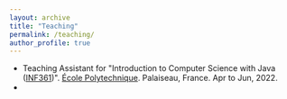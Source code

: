 ```yaml
---
layout: archive
title: "Teaching"
permalink: /teaching/
author_profile: true
---
```


* Teaching Assistant for "Introduction to Computer Science with Java ([INF361](https://synapses.polytechnique.fr/catalogue/2020-2021/ue/138/INF361-introduction-a-l-informatique?from=D1))". [École Polytechnique](https://www.polytechnique.edu/en). Palaiseau, France. Apr to Jun, 2022.
* 
